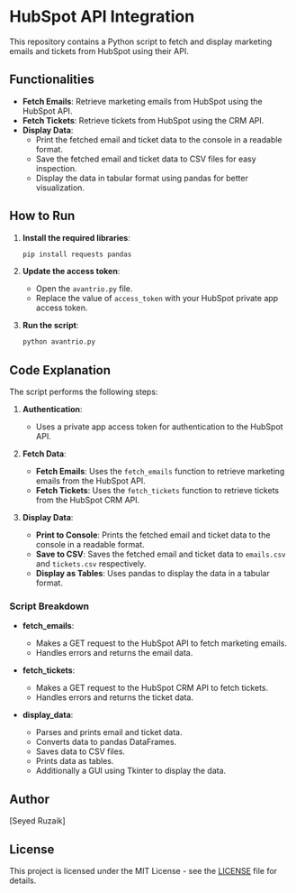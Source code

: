 # HubSpot API Integration

This repository contains a Python script to fetch and display marketing emails and tickets from HubSpot using their API.

## Functionalities

- **Fetch Emails**: Retrieve marketing emails from HubSpot using the HubSpot API.
- **Fetch Tickets**: Retrieve tickets from HubSpot using the CRM API.
- **Display Data**:
  - Print the fetched email and ticket data to the console in a readable format.
  - Save the fetched email and ticket data to CSV files for easy inspection.
  - Display the data in tabular format using pandas for better visualization.

## How to Run

1. **Install the required libraries**:
    ```sh
    pip install requests pandas
    ```

2. **Update the access token**:
    - Open the `avantrio.py` file.
    - Replace the value of `access_token` with your HubSpot private app access token.

3. **Run the script**:
    ```sh
    python avantrio.py
    ```

## Code Explanation

The script performs the following steps:

1. **Authentication**:
    - Uses a private app access token for authentication to the HubSpot API.

2. **Fetch Data**:
    - **Fetch Emails**: Uses the `fetch_emails` function to retrieve marketing emails from the HubSpot API.
    - **Fetch Tickets**: Uses the `fetch_tickets` function to retrieve tickets from the HubSpot CRM API.

3. **Display Data**:
    - **Print to Console**: Prints the fetched email and ticket data to the console in a readable format.
    - **Save to CSV**: Saves the fetched email and ticket data to `emails.csv` and `tickets.csv` respectively.
    - **Display as Tables**: Uses pandas to display the data in a tabular format.

### Script Breakdown

- **fetch_emails**: 
    - Makes a GET request to the HubSpot API to fetch marketing emails.
    - Handles errors and returns the email data.

- **fetch_tickets**: 
    - Makes a GET request to the HubSpot CRM API to fetch tickets.
    - Handles errors and returns the ticket data.

- **display_data**: 
    - Parses and prints email and ticket data.
    - Converts data to pandas DataFrames.
    - Saves data to CSV files.
    - Prints data as tables.
    - Additionally a GUI using Tkinter to display the data.

## Author

[Seyed Ruzaik]

## License

This project is licensed under the MIT License - see the [LICENSE](LICENSE) file for details.
